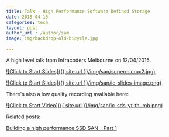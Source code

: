 ```yaml
---
title: Talk - High Performance Software Defined Storage
date: 2015-04-15
categories: tech
layout: post
author_url : /author/sam
image: img/backdrop-old-bicycle.jpg

---
```


A high level talk from Infracoders Melbourne on 12/04/2015.

[![Click to Start Slides]({{ site.url }}/img/san/supermicrox2.jpg)](https://www.dropbox.com/s/rdojhb399639e4k/lightning_san.pdf?dl=0)
<!--more-->

[![Click to Start Slides]({{ site.url }}/img/san/ic-slides-image.png)](https://www.dropbox.com/s/rdojhb399639e4k/lightning_san.pdf?dl=0)

There's also a low quality recording available here:

[![Click to Start Video]({{ site.url }}/img/san/ic-sds-yt-thumb.png)](https://youtu.be/VAdqurA2zQ4?t=198)

Related posts:

[Building a high performance SSD SAN - Part 1](https://smcleod.net/building-a-high-performance-ssd-san/)
